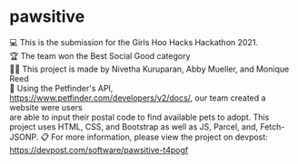 # pawsitive

💻 This is the submission for the Girls Hoo Hacks Hackathon 2021. <br />
🏆 The team won the Best Social Good category <br />
👩‍💻 This project is made by Nivetha Kuruparan, Abby Mueller, and Monique Reed <br />
📄 Using the Petfinder's API, https://www.petfinder.com/developers/v2/docs/, our team created a website were users <br /> are able to input their postal code to find available pets to adopt. This project uses HTML, CSS, and Bootstrap  as well as JS, Parcel, and, Fetch-JSONP. 
📋 For more information, please view the project on devpost: https://devpost.com/software/pawsitive-t4pogf <br />
